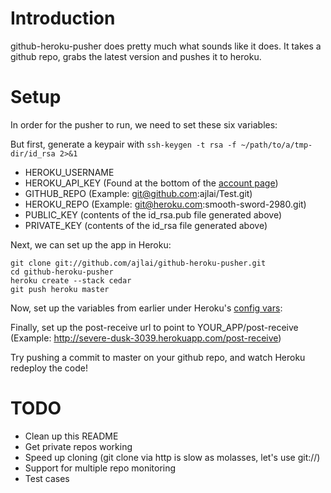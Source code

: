 Introduction
============
github-heroku-pusher does pretty much what sounds like it does. It takes a github repo, grabs the latest version and pushes it to heroku.

Setup
=====

In order for the pusher to run, we need to set these six variables:

But first, generate a keypair with `ssh-keygen -t rsa -f ~/path/to/a/tmp-dir/id_rsa 2>&1`

*   HEROKU_USERNAME
*   HEROKU\_API_KEY (Found at the bottom of the [account page](https://api.heroku.com/account))
*   GITHUB_REPO (Example: git@github.com:ajlai/Test.git)
*   HEROKU_REPO (Example: git@heroku.com:smooth-sword-2980.git)
*   PUBLIC_KEY (contents of the id_rsa.pub file generated above)
*   PRIVATE_KEY (contents of the id_rsa file generated above)

Next, we can set up the app in Heroku:

    git clone git://github.com/ajlai/github-heroku-pusher.git
    cd github-heroku-pusher
    heroku create --stack cedar
    git push heroku master

Now, set up the variables from earlier under Heroku's [config vars](http://devcenter.heroku.com/articles/config-vars):

Finally, set up the post-receive url to point to YOUR_APP/post-receive (Example: http://severe-dusk-3039.herokuapp.com/post-receive)

Try pushing a commit to master on your github repo, and watch Heroku redeploy the code!

TODO
====
*   Clean up this README
*   Get private repos working
*   Speed up cloning (git clone via http is slow as molasses, let's use git://)
*   Support for multiple repo monitoring
*   Test cases